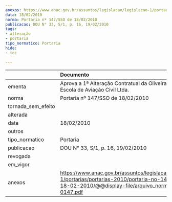 ```yaml
---
anexos: https://www.anac.gov.br/assuntos/legislacao/legislacao-1/portarias/portarias-2010/portaria-no-147-sso-de-18-02-2010/@@display-file/arquivo_norma/PA2010-0147.pdf
data: 18/02/2010
norma: Portaria nº 147/SSO de 18/02/2010
publicacao: DOU N° 33, S/1, p. 16, 19/02/2010
tags:
- alteração
- portaria
tipo_normatico: Portaria
hide: 
- toc 
 
---
```


|                    | Documento                                                                                                                                                        |
|:-------------------|:-----------------------------------------------------------------------------------------------------------------------------------------------------------------|
| ementa             | Aprova a 1ª Alteração Contratual da Oliveira & Fernandes Escola de Aviação Civil Ltda.                                                                           |
| norma              | Portaria nº 147/SSO de 18/02/2010                                                                                                                                |
| tornada_sem_efeito |                                                                                                                                                                  |
| alterada           |                                                                                                                                                                  |
| data               | 18/02/2010                                                                                                                                                       |
| outros             |                                                                                                                                                                  |
| tipo_normatico     | Portaria                                                                                                                                                         |
| publicacao         | DOU N° 33, S/1, p. 16, 19/02/2010                                                                                                                                |
| revogada           |                                                                                                                                                                  |
| em_vigor           |                                                                                                                                                                  |
| anexos             | https://www.anac.gov.br/assuntos/legislacao/legislacao-1/portarias/portarias-2010/portaria-no-147-sso-de-18-02-2010/@@display-file/arquivo_norma/PA2010-0147.pdf |